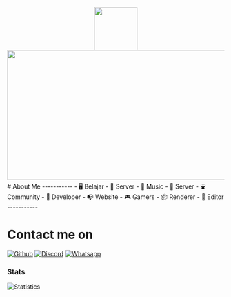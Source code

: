 <div id="header" align="center">
  <img src="https://media.giphy.com/media/M9gbBd9nbDrOTu1Mqx/giphy.gif" width="100"/>
</div>
<div align="center">
  <img src="https://media.giphy.com/media/dWesBcTLavkZuG35MI/giphy.gif" width="600" height="300"/>
</div>
﻿# About Me
-----------
- 🖥 Belajar
- 🔌 Server
- 🎹 Music
- 🔧 Server
- ⛲ Community
- 📓 Developer
- 📭 Website
- 🎮 Gamers
- 📦 Renderer
- 🎥 Editor
-----------

# Contact me on
[![Github](https://img.shields.io/badge/GitHub-100000?style=for-the-badge&logo=github&logoColor=white
)](https://github.com/syalomclubby) [![Discord](https://img.shields.io/badge/Discord-7289D9?style=for-the-badge&logo=discord&logoColor=white)](https://discord.com/invite/v58xB2unpE) [![Whatsapp](https://img.shields.io/badge/Whatsapp-20C65A?style=for-the-badge&logo=whatsapp&logoColor=white)](https://wa.me/+6283151431158)

### Stats
![Statistics](https://github-readme-stats.vercel.app//api?username=syalomclubby&show_icons=true&count_private=true&hide_title=true&bg_color=100,0e1e45,000000&title_color=6c8fd9&text_color=68f5fc)
